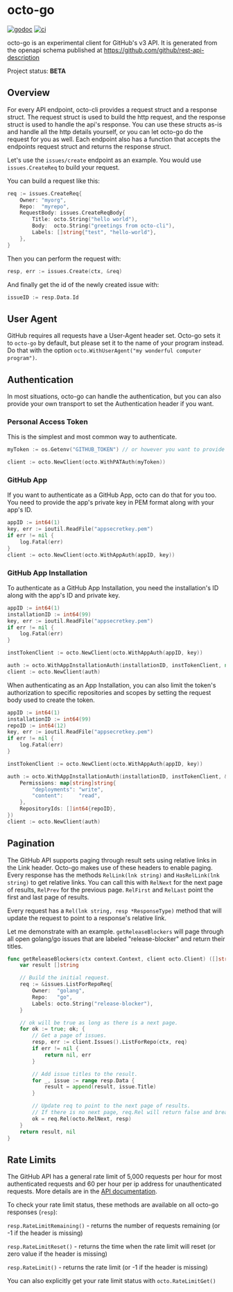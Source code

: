 # octo-go

[![godoc](https://godoc.org/github.com/WillAbides/octo-go?status.svg)](https://godoc.org/github.com/WillAbides/octo-go)
[![ci](https://github.com/WillAbides/octo-go/workflows/ci/badge.svg?branch=main&event=push)](https://github.com/WillAbides/octo-go/actions?query=workflow%3Aci+branch%3Amain+event%3Apush)

octo-go is an experimental client for GitHub's v3 API. It is generated from the openapi schema published at 
https://github.com/github/rest-api-description

Project status: __BETA__

## Overview

For every API endpoint, octo-cli provides a request struct and a response struct. The request struct is used to build 
the http request, and the response struct is used to handle the api's response. You can use these structs as-is and 
handle all the http details yourself, or you can let octo-go do the request for you as well. Each endpoint also has a 
function that accepts the endpoints request struct and returns the response struct.

Let's use the `issues/create` endpoint as an example. You would use `issues.CreateReq` to build your request.

You can build a request like this:

```go
req := issues.CreateReq{
    Owner: "myorg",
    Repo:  "myrepo",
    RequestBody: issues.CreateReqBody{
        Title: octo.String("hello world"),
        Body:  octo.String("greetings from octo-cli"),
        Labels: []string{"test", "hello-world"},
    },
}
```

Then you can perform the request with:

```go
resp, err := issues.Create(ctx, &req)
```

And finally get the id of the newly created issue with:

```go
issueID := resp.Data.Id
```

## User Agent

GitHub requires all requests have a User-Agent header set. Octo-go sets it to `octo-go` by default, but please set it
 to the name of your program instead. Do that with the option `octo.WithUserAgent("my wonderful computer program")`.

## Authentication

In most situations, octo-go can handle the authentication, but you can also provide your own transport to set the
 Authentication header if you want.
 
### Personal Access Token

This is the simplest and most common way to authenticate.

```go
myToken := os.Getenv("GITHUB_TOKEN") // or however you want to provide your token

client := octo.NewClient(octo.WithPATAuth(myToken))
```

### GitHub App

If you want to authenticate as a GitHub App, octo can do that for you too. You need to provide the app's private key
 in PEM format along with your app's ID.

```go
appID := int64(1)
key, err := ioutil.ReadFile("appsecretkey.pem")
if err != nil {
    log.Fatal(err)
}
client := octo.NewClient(octo.WithAppAuth(appID, key))
```

### GitHub App Installation

To authenticate as a GitHub App Installation, you need the installation's ID along with the app's ID and private key.

```go
appID := int64(1)
installationID := int64(99)
key, err := ioutil.ReadFile("appsecretkey.pem")
if err != nil {
    log.Fatal(err)
}

instTokenClient := octo.NewClient(octo.WithAppAuth(appID, key))

auth := octo.WithAppInstallationAuth(installationID, instTokenClient, nil)
client := octo.NewClient(auth)
```

When authenticating as an App Installation, you can also limit the token's authorization to specific repositories and
 scopes by setting the request body used to create the token.
 
```go
appID := int64(1)
installationID := int64(99)
repoID := int64(12)
key, err := ioutil.ReadFile("appsecretkey.pem")
if err != nil {
    log.Fatal(err)
}

instTokenClient := octo.NewClient(octo.WithAppAuth(appID, key))

auth := octo.WithAppInstallationAuth(installationID, instTokenClient, &apps.CreateInstallationAccessTokenReqBody{
    Permissions: map[string]string{
        "deployments": "write",
        "content":     "read",
    },
    RepositoryIds: []int64{repoID},
})
client := octo.NewClient(auth)
```

## Pagination

The GitHub API supports paging through result sets using relative links in the Link header. Octo-go makes use of
 these headers to enable paging. Every response has the methods `RelLink(lnk string)` and `HasRelLink(lnk string)` 
 to get relative links. You can call this with `RelNext` for the next page of results, `RelPrev` for the previous
 page. `RelFirst` and `RelLast` point the first and last page of results.
 
Every request has a `Rel(lnk string, resp *ResponseType)` method that will update the request to point to a response's
 relative link.
 
Let me demonstrate with an example. `getReleaseBlockers` will page through all open golang/go issues that are labeled
 "release-blocker" and return their titles.

```go
func getReleaseBlockers(ctx context.Context, client octo.Client) ([]string, error) {
	var result []string

	// Build the initial request.
	req := &issues.ListForRepoReq{
		Owner:  "golang",
		Repo:   "go",
		Labels: octo.String("release-blocker"),
	}

	// ok will be true as long as there is a next page.
	for ok := true; ok; {
		// Get a page of issues.
		resp, err := client.Issues().ListForRepo(ctx, req)
		if err != nil {
			return nil, err
		}

		// Add issue titles to the result.
		for _, issue := range resp.Data {
			result = append(result, issue.Title)
		}

		// Update req to point to the next page of results.
		// If there is no next page, req.Rel will return false and break the loop
		ok = req.Rel(octo.RelNext, resp)
	}
	return result, nil
}
```

## Rate Limits

The GitHub API has a general rate limit of 5,000 requests per hour for most authenticated requests and 60 per hour per
 ip address for unauthenticated requests. More details are in the [API documentation](https://developer.github.com/v3/#rate-limiting).

To check your rate limit status, these methods are available on all octo-go responses (`resp`):

`resp.RateLimitRemaining()` - returns the number of requests remaining (or -1 if the header is missing)

`resp.RateLimitReset()` - returns the time when the rate limit will reset (or zero value if the header is missing)

`resp.RateLimit()` - returns the rate limit (or -1 if the header is missing)

You can also explicitly get your rate limit status with `octo.RateLimitGet()`


